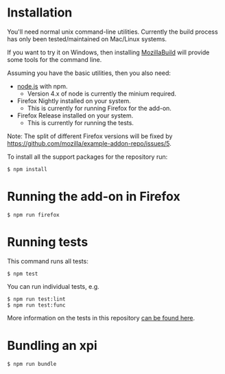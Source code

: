 # Installation

You'll need normal unix command-line utilities. Currently the build process has
only been tested/maintained on Mac/Linux systems.

If you want to try it on Windows, then installing
[MozillaBuild](https://wiki.mozilla.org/MozillaBuild) will provide some tools
for the command line.

Assuming you have the basic utilities, then you also need:

* [node.js](https://nodejs.org/) with npm.
  * Version 4.x of node is currently the minium required.
* Firefox Nightly installed on your system.
  * This is currently for running Firefox for the add-on.
* Firefox Release installed on your system.
  * This is currently for running the tests.

Note: The split of different Firefox versions will be fixed by
https://github.com/mozilla/example-addon-repo/issues/5.

To install all the support packages for the repository run:

```shell
$ npm install
```

# Running the add-on in Firefox

```shell
$ npm run firefox
```

# Running tests

This command runs all tests:

```shell
$ npm test
```

You can run individual tests, e.g.

```shell
$ npm run test:lint
$ npm run test:func
```

More information on the tests in this repository
[can be found here](https://github.com/mozilla/example-addon-repo/#documentation).

# Bundling an xpi

```shell
$ npm run bundle
```

